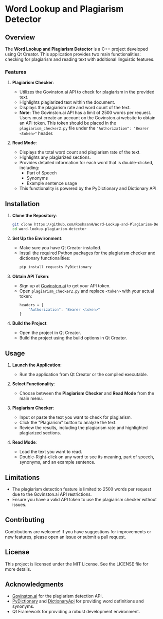 # Word Lookup and Plagiarism Detector

## Overview

The **Word Lookup and Plagiarism Detector** is a C++ project developed using Qt Creator. This application provides two main functionalities: checking for plagiarism and reading text with additional linguistic features. 

### Features

1. **Plagiarism Checker**:
   - Utilizes the Govinston.ai API to check for plagiarism in the provided text.
   - Highlights plagiarized text within the document.
   - Displays the plagiarism rate and word count of the text.
   - **Note**: The Govinston.ai API has a limit of 2500 words per request. Users must create an account on the Govinston.ai website to obtain an API token. This token should be placed in the `plagiarism_checker2.py` file under the `"Authorization": "Bearer <token>"` header.

2. **Read Mode**:
   - Displays the total word count and plagiarism rate of the text.
   - Highlights any plagiarized sections.
   - Provides detailed information for each word that is double-clicked, including:
     - Part of Speech
     - Synonyms
     - Example sentence usage
   - This functionality is powered by the PyDictionary and Dictionary API.

## Installation

1. **Clone the Repository**:
   ```bash
   git clone https://github.com/RoshaanH/Word-Lookup-and-Plagiarism-Detector.git
   cd word-lookup-plagiarism-detector
   ```
   
  
2. **Set Up the Environment**:
   - Make sure you have Qt Creator installed.
   - Install the required Python packages for the plagiarism checker and dictionary functionalities:
     ```bash
     pip install requests PyDictionary
     ```

3. **Obtain API Token**:
   - Sign up at [Govinston.ai](https://govinston.ai) to get your API token.
   - Open `plagiarism_checker2.py` and replace `<token>` with your actual token:
     ```python
     headers = {
         "Authorization": "Bearer <token>"
     }
     ```

4. **Build the Project**:
   - Open the project in Qt Creator.
   - Build the project using the build options in Qt Creator.

## Usage

1. **Launch the Application**:
   - Run the application from Qt Creator or the compiled executable.

2. **Select Functionality**:
   - Choose between the **Plagiarism Checker** and **Read Mode** from the main menu.

3. **Plagiarism Checker**:
   - Input or paste the text you want to check for plagiarism.
   - Click the "Plagiarism" button to analyze the text.
   - Review the results, including the plagiarism rate and highlighted plagiarized sections.

4. **Read Mode**:
   - Load the text you want to read.
   - Double-Right-click on any word to see its meaning, part of speech, synonyms, and an example sentence.

## Limitations

- The plagiarism detection feature is limited to 2500 words per request due to the Govinston.ai API restrictions.
- Ensure you have a valid API token to use the plagiarism checker without issues.

## Contributing

Contributions are welcome! If you have suggestions for improvements or new features, please open an issue or submit a pull request.

## License

This project is licensed under the MIT License. See the LICENSE file for more details.

## Acknowledgments

- [Govinston.ai](https://govinston.ai) for the plagiarism detection API.
- [PyDictionary](https://pypi.org/project/PyDictionary/) and [DictionaryApi](https://dictionaryapi.dev/) for providing word definitions and synonyms.
- Qt Framework for providing a robust development environment.
